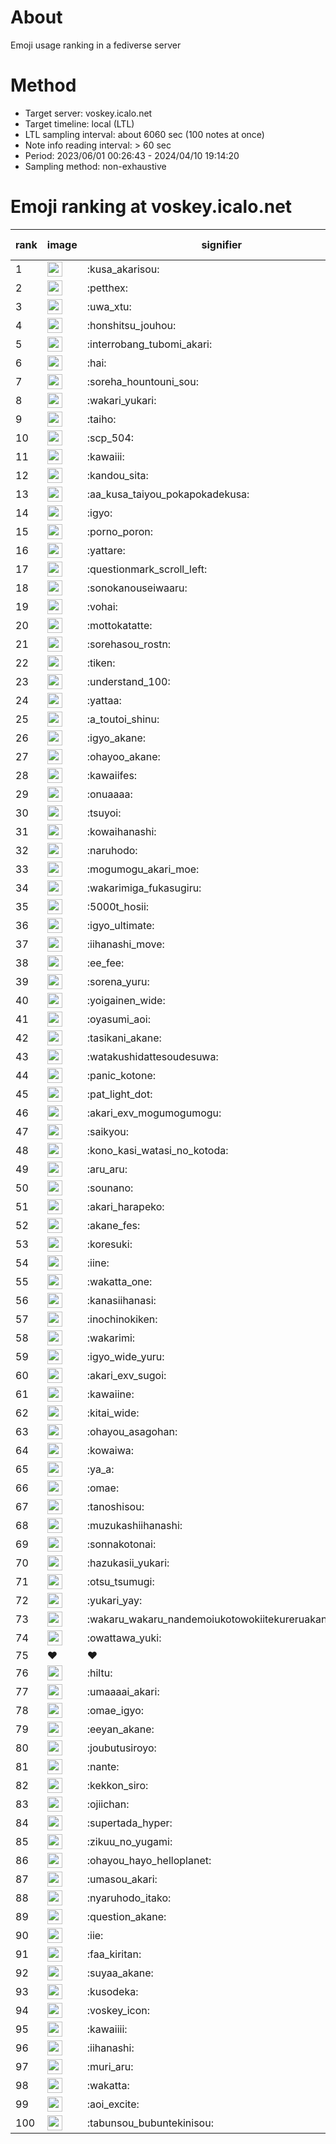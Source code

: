 # About
Emoji usage ranking in a fediverse server

# Method
- Target server: voskey.icalo.net
- Target timeline: local (LTL)
- LTL sampling interval: about 6060 sec (100 notes at once)
- Note info reading interval: > 60 sec
- Period: 2023/06/01 00:26:43 - 2024/04/10 19:14:20 
- Sampling method: non-exhaustive

# Emoji ranking at voskey.icalo.net

|rank|image|signifier|type|frequency score|
|----|----|----|----|----|
|1|<img height="24" src="https://voskey.icalo.net/emoji/kusa_akarisou.webp">|:kusa_akarisou:|custom|23102|
|2|<img height="24" src="https://voskey.icalo.net/emoji/petthex.webp">|:petthex:|custom|15891|
|3|<img height="24" src="https://voskey.icalo.net/emoji/uwa_xtu.webp">|:uwa_xtu:|custom|10968|
|4|<img height="24" src="https://voskey.icalo.net/emoji/honshitsu_jouhou.webp">|:honshitsu_jouhou:|custom|7882|
|5|<img height="24" src="https://voskey.icalo.net/emoji/interrobang_tubomi_akari.webp">|:interrobang_tubomi_akari:|custom|7635|
|6|<img height="24" src="https://voskey.icalo.net/emoji/hai.webp">|:hai:|custom|7130|
|7|<img height="24" src="https://voskey.icalo.net/emoji/soreha_hountouni_sou.webp">|:soreha_hountouni_sou:|custom|6500|
|8|<img height="24" src="https://voskey.icalo.net/emoji/wakari_yukari.webp">|:wakari_yukari:|custom|6395|
|9|<img height="24" src="https://voskey.icalo.net/emoji/taiho.webp">|:taiho:|custom|6370|
|10|<img height="24" src="https://voskey.icalo.net/emoji/scp_504.webp">|:scp_504:|custom|5253|
|11|<img height="24" src="https://voskey.icalo.net/emoji/kawaiii.webp">|:kawaiii:|custom|5197|
|12|<img height="24" src="https://voskey.icalo.net/emoji/kandou_sita.webp">|:kandou_sita:|custom|4626|
|13|<img height="24" src="https://voskey.icalo.net/emoji/aa_kusa_taiyou_pokapokadekusa.webp">|:aa_kusa_taiyou_pokapokadekusa:|custom|4596|
|14|<img height="24" src="https://voskey.icalo.net/emoji/igyo.webp">|:igyo:|custom|4237|
|15|<img height="24" src="https://voskey.icalo.net/emoji/porno_poron.webp">|:porno_poron:|custom|3989|
|16|<img height="24" src="https://voskey.icalo.net/emoji/yattare.webp">|:yattare:|custom|3858|
|17|<img height="24" src="https://voskey.icalo.net/emoji/questionmark_scroll_left.webp">|:questionmark_scroll_left:|custom|3838|
|18|<img height="24" src="https://voskey.icalo.net/emoji/sonokanouseiwaaru.webp">|:sonokanouseiwaaru:|custom|3756|
|19|<img height="24" src="https://voskey.icalo.net/emoji/vohai.webp">|:vohai:|custom|3672|
|20|<img height="24" src="https://voskey.icalo.net/emoji/mottokatatte.webp">|:mottokatatte:|custom|3649|
|21|<img height="24" src="https://voskey.icalo.net/emoji/sorehasou_rostn.webp">|:sorehasou_rostn:|custom|3516|
|22|<img height="24" src="https://voskey.icalo.net/emoji/tiken.webp">|:tiken:|custom|3407|
|23|<img height="24" src="https://voskey.icalo.net/emoji/understand_100.webp">|:understand_100:|custom|3190|
|24|<img height="24" src="https://voskey.icalo.net/emoji/yattaa.webp">|:yattaa:|custom|2932|
|25|<img height="24" src="https://voskey.icalo.net/emoji/a_toutoi_shinu.webp">|:a_toutoi_shinu:|custom|2869|
|26|<img height="24" src="https://voskey.icalo.net/emoji/igyo_akane.webp">|:igyo_akane:|custom|2852|
|27|<img height="24" src="https://voskey.icalo.net/emoji/ohayoo_akane.webp">|:ohayoo_akane:|custom|2802|
|28|<img height="24" src="https://voskey.icalo.net/emoji/kawaiifes.webp">|:kawaiifes:|custom|2711|
|29|<img height="24" src="https://voskey.icalo.net/emoji/onuaaaa.webp">|:onuaaaa:|custom|2700|
|30|<img height="24" src="https://voskey.icalo.net/emoji/tsuyoi.webp">|:tsuyoi:|custom|2655|
|31|<img height="24" src="https://voskey.icalo.net/emoji/kowaihanashi.webp">|:kowaihanashi:|custom|2603|
|32|<img height="24" src="https://voskey.icalo.net/emoji/naruhodo.webp">|:naruhodo:|custom|2494|
|33|<img height="24" src="https://voskey.icalo.net/emoji/mogumogu_akari_moe.webp">|:mogumogu_akari_moe:|custom|2440|
|34|<img height="24" src="https://voskey.icalo.net/emoji/wakarimiga_fukasugiru.webp">|:wakarimiga_fukasugiru:|custom|2333|
|35|<img height="24" src="https://voskey.icalo.net/emoji/5000t_hosii.webp">|:5000t_hosii:|custom|2287|
|36|<img height="24" src="https://voskey.icalo.net/emoji/igyo_ultimate.webp">|:igyo_ultimate:|custom|2233|
|37|<img height="24" src="https://voskey.icalo.net/emoji/iihanashi_move.webp">|:iihanashi_move:|custom|2158|
|38|<img height="24" src="https://voskey.icalo.net/emoji/ee_fee.webp">|:ee_fee:|custom|2142|
|39|<img height="24" src="https://voskey.icalo.net/emoji/sorena_yuru.webp">|:sorena_yuru:|custom|2140|
|40|<img height="24" src="https://voskey.icalo.net/emoji/yoigainen_wide.webp">|:yoigainen_wide:|custom|2024|
|41|<img height="24" src="https://voskey.icalo.net/emoji/oyasumi_aoi.webp">|:oyasumi_aoi:|custom|2020|
|42|<img height="24" src="https://voskey.icalo.net/emoji/tasikani_akane.webp">|:tasikani_akane:|custom|1955|
|43|<img height="24" src="https://voskey.icalo.net/emoji/watakushidattesoudesuwa.webp">|:watakushidattesoudesuwa:|custom|1942|
|44|<img height="24" src="https://voskey.icalo.net/emoji/panic_kotone.webp">|:panic_kotone:|custom|1920|
|45|<img height="24" src="https://voskey.icalo.net/emoji/pat_light_dot.webp">|:pat_light_dot:|custom|1784|
|46|<img height="24" src="https://voskey.icalo.net/emoji/akari_exv_mogumogumogu.webp">|:akari_exv_mogumogumogu:|custom|1764|
|47|<img height="24" src="https://voskey.icalo.net/emoji/saikyou.webp">|:saikyou:|custom|1759|
|48|<img height="24" src="https://voskey.icalo.net/emoji/kono_kasi_watasi_no_kotoda.webp">|:kono_kasi_watasi_no_kotoda:|custom|1732|
|49|<img height="24" src="https://voskey.icalo.net/emoji/aru_aru.webp">|:aru_aru:|custom|1708|
|50|<img height="24" src="https://voskey.icalo.net/emoji/sounano.webp">|:sounano:|custom|1703|
|51|<img height="24" src="https://voskey.icalo.net/emoji/akari_harapeko.webp">|:akari_harapeko:|custom|1689|
|52|<img height="24" src="https://voskey.icalo.net/emoji/akane_fes.webp">|:akane_fes:|custom|1685|
|53|<img height="24" src="https://voskey.icalo.net/emoji/koresuki.webp">|:koresuki:|custom|1647|
|54|<img height="24" src="https://voskey.icalo.net/emoji/iine.webp">|:iine:|custom|1635|
|55|<img height="24" src="https://voskey.icalo.net/emoji/wakatta_one.webp">|:wakatta_one:|custom|1579|
|56|<img height="24" src="https://voskey.icalo.net/emoji/kanasiihanasi.webp">|:kanasiihanasi:|custom|1550|
|57|<img height="24" src="https://voskey.icalo.net/emoji/inochinokiken.webp">|:inochinokiken:|custom|1527|
|58|<img height="24" src="https://voskey.icalo.net/emoji/wakarimi.webp">|:wakarimi:|custom|1495|
|59|<img height="24" src="https://voskey.icalo.net/emoji/igyo_wide_yuru.webp">|:igyo_wide_yuru:|custom|1476|
|60|<img height="24" src="https://voskey.icalo.net/emoji/akari_exv_sugoi.webp">|:akari_exv_sugoi:|custom|1460|
|61|<img height="24" src="https://voskey.icalo.net/emoji/kawaiine.webp">|:kawaiine:|custom|1448|
|62|<img height="24" src="https://voskey.icalo.net/emoji/kitai_wide.webp">|:kitai_wide:|custom|1373|
|63|<img height="24" src="https://voskey.icalo.net/emoji/ohayou_asagohan.webp">|:ohayou_asagohan:|custom|1354|
|64|<img height="24" src="https://voskey.icalo.net/emoji/kowaiwa.webp">|:kowaiwa:|custom|1324|
|65|<img height="24" src="https://voskey.icalo.net/emoji/ya_a.webp">|:ya_a:|custom|1319|
|66|<img height="24" src="https://voskey.icalo.net/emoji/omae.webp">|:omae:|custom|1309|
|67|<img height="24" src="https://voskey.icalo.net/emoji/tanoshisou.webp">|:tanoshisou:|custom|1258|
|68|<img height="24" src="https://voskey.icalo.net/emoji/muzukashiihanashi.webp">|:muzukashiihanashi:|custom|1233|
|69|<img height="24" src="https://voskey.icalo.net/emoji/sonnakotonai.webp">|:sonnakotonai:|custom|1201|
|70|<img height="24" src="https://voskey.icalo.net/emoji/hazukasii_yukari.webp">|:hazukasii_yukari:|custom|1178|
|71|<img height="24" src="https://voskey.icalo.net/emoji/otsu_tsumugi.webp">|:otsu_tsumugi:|custom|1155|
|72|<img height="24" src="https://voskey.icalo.net/emoji/yukari_yay.webp">|:yukari_yay:|custom|1153|
|73|<img height="24" src="https://voskey.icalo.net/emoji/wakaru_wakaru_nandemoiukotowokiitekureruakanetyan.webp">|:wakaru_wakaru_nandemoiukotowokiitekureruakanetyan:|custom|1153|
|74|<img height="24" src="https://voskey.icalo.net/emoji/owattawa_yuki.webp">|:owattawa_yuki:|custom|1145|
|75|❤|❤|unicode|1140|
|76|<img height="24" src="https://voskey.icalo.net/emoji/hiltu.webp">|:hiltu:|custom|1118|
|77|<img height="24" src="https://voskey.icalo.net/emoji/umaaaai_akari.webp">|:umaaaai_akari:|custom|1104|
|78|<img height="24" src="https://voskey.icalo.net/emoji/omae_igyo.webp">|:omae_igyo:|custom|1099|
|79|<img height="24" src="https://voskey.icalo.net/emoji/eeyan_akane.webp">|:eeyan_akane:|custom|1091|
|80|<img height="24" src="https://voskey.icalo.net/emoji/joubutusiroyo.webp">|:joubutusiroyo:|custom|1091|
|81|<img height="24" src="https://voskey.icalo.net/emoji/nante.webp">|:nante:|custom|1084|
|82|<img height="24" src="https://voskey.icalo.net/emoji/kekkon_siro.webp">|:kekkon_siro:|custom|1080|
|83|<img height="24" src="https://voskey.icalo.net/emoji/ojiichan.webp">|:ojiichan:|custom|1076|
|84|<img height="24" src="https://voskey.icalo.net/emoji/supertada_hyper.webp">|:supertada_hyper:|custom|1068|
|85|<img height="24" src="https://voskey.icalo.net/emoji/zikuu_no_yugami.webp">|:zikuu_no_yugami:|custom|1058|
|86|<img height="24" src="https://voskey.icalo.net/emoji/ohayou_hayo_helloplanet.webp">|:ohayou_hayo_helloplanet:|custom|1049|
|87|<img height="24" src="https://voskey.icalo.net/emoji/umasou_akari.webp">|:umasou_akari:|custom|1048|
|88|<img height="24" src="https://voskey.icalo.net/emoji/nyaruhodo_itako.webp">|:nyaruhodo_itako:|custom|1046|
|89|<img height="24" src="https://voskey.icalo.net/emoji/question_akane.webp">|:question_akane:|custom|1043|
|90|<img height="24" src="https://voskey.icalo.net/emoji/iie.webp">|:iie:|custom|1037|
|91|<img height="24" src="https://voskey.icalo.net/emoji/faa_kiritan.webp">|:faa_kiritan:|custom|1031|
|92|<img height="24" src="https://voskey.icalo.net/emoji/suyaa_akane.webp">|:suyaa_akane:|custom|1010|
|93|<img height="24" src="https://voskey.icalo.net/emoji/kusodeka.webp">|:kusodeka:|custom|1004|
|94|<img height="24" src="https://voskey.icalo.net/emoji/voskey_icon.webp">|:voskey_icon:|custom|992|
|95|<img height="24" src="https://voskey.icalo.net/emoji/kawaiiii.webp">|:kawaiiii:|custom|980|
|96|<img height="24" src="https://voskey.icalo.net/emoji/iihanashi.webp">|:iihanashi:|custom|972|
|97|<img height="24" src="https://voskey.icalo.net/emoji/muri_aru.webp">|:muri_aru:|custom|969|
|98|<img height="24" src="https://voskey.icalo.net/emoji/wakatta.webp">|:wakatta:|custom|961|
|99|<img height="24" src="https://voskey.icalo.net/emoji/aoi_excite.webp">|:aoi_excite:|custom|940|
|100|<img height="24" src="https://voskey.icalo.net/emoji/tabunsou_bubuntekinisou.webp">|:tabunsou_bubuntekinisou:|custom|923|
